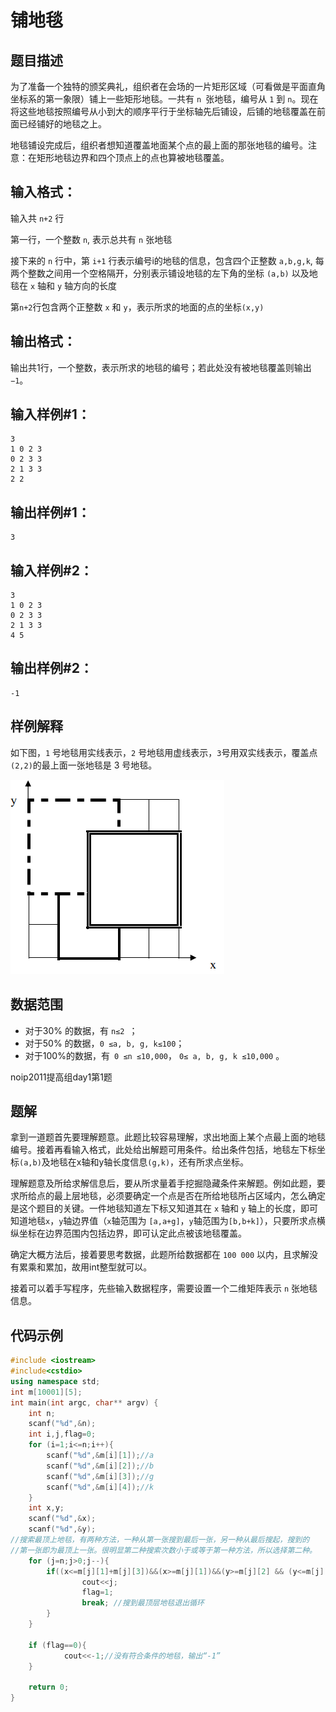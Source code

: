 # 铺地毯

## 题目描述

为了准备一个独特的颁奖典礼，组织者在会场的一片矩形区域（可看做是平面直角坐标系的第一象限）铺上一些矩形地毯。一共有 `n `张地毯，编号从 `1` 到 `n`。现在将这些地毯按照编号从小到大的顺序平行于坐标轴先后铺设，后铺的地毯覆盖在前面已经铺好的地毯之上。

地毯铺设完成后，组织者想知道覆盖地面某个点的最上面的那张地毯的编号。注意：在矩形地毯边界和四个顶点上的点也算被地毯覆盖。


## 输入格式：

输入共 `n+2` 行

第一行，一个整数 `n`, 表示总共有 `n` 张地毯

接下来的 `n` 行中，第 `i+1` 行表示编号i的地毯的信息，包含四个正整数 `a,b,g,k`, 每两个整数之间用一个空格隔开，分别表示铺设地毯的左下角的坐标 `(a,b)` 以及地毯在 `x` 轴和 `y` 轴方向的长度

第`n+2`行包含两个正整数 `x` 和 `y`，表示所求的地面的点的坐标`(x,y)`

## 输出格式：

输出共1行，一个整数，表示所求的地毯的编号；若此处没有被地毯覆盖则输出 `−1`。

## 输入样例#1： 

    3
    1 0 2 3
    0 2 3 3
    2 1 3 3
    2 2

## 输出样例#1： 

    3

## 输入样例#2： 

    3
    1 0 2 3
    0 2 3 3
    2 1 3 3
    4 5

## 输出样例#2：

    -1

## 样例解释

如下图，`1` 号地毯用实线表示，`2` 号地毯用虚线表示，`3`号用双实线表示，覆盖点`(2,2)`的最上面一张地毯是 3 号地毯。

![carpet](images/carpet.png)

## 数据范围

- 对于30% 的数据，有 `n≤2 `；
- 对于50% 的数据，`0 ≤a, b, g, k≤100`；
- 对于100%的数据，有` 0 ≤n ≤10,000`， `0≤ a, b, g, k ≤10,000` 。

noip2011提高组day1第1题

## 题解

拿到一道题首先要理解题意。此题比较容易理解，求出地面上某个点最上面的地毯编号。接着再看输入格式，此处给出解题可用条件。给出条件包括，地毯左下标坐标`(a,b)`及地毯在x轴和y轴长度信息`(g,k)`，还有所求点坐标。

理解题意及所给求解信息后，要从所求量着手挖掘隐藏条件来解题。例如此题，要求所给点的最上层地毯，必须要确定一个点是否在所给地毯所占区域内，怎么确定是这个题目的关键。一件地毯知道左下标又知道其在 `x` 轴和 `y` 轴上的长度，即可知道地毯`x`，`y`轴边界值（`x`轴范围为 `[a,a+g]`，`y`轴范围为`[b,b+k]`），只要所求点横纵坐标在边界范围内包括边界，即可认定此点被该地毯覆盖。

确定大概方法后，接着要思考数据，此题所给数据都在 `100 000` 以内，且求解没有累乘和累加，故用int整型就可以。

接着可以着手写程序，先些输入数据程序，需要设置一个二维矩阵表示 `n` 张地毯信息。

## 代码示例

```c++
#include <iostream>
#include<cstdio>
using namespace std;
int m[10001][5];
int main(int argc, char** argv) {
	int n;
	scanf("%d",&n);
	int i,j,flag=0;
	for (i=1;i<=n;i++){
		scanf("%d",&m[i][1]);//a
		scanf("%d",&m[i][2]);//b
		scanf("%d",&m[i][3]);//g
		scanf("%d",&m[i][4]);//k	
	}
	int x,y;
	scanf("%d",&x);
	scanf("%d",&y);
//搜索最顶上地毯，有两种方法，一种从第一张搜到最后一张，另一种从最后搜起，搜到的
//第一张即为最顶上一张。很明显第二种搜索次数小于或等于第一种方法，所以选择第二种。
	for (j=n;j>0;j--){
		if((x<=m[j][1]+m[j][3])&&(x>=m[j][1])&&(y>=m[j][2] && (y<=m[j][2]+m[j][4]))) {
				cout<<j;
				flag=1;
				break; //搜到最顶层地毯退出循环
		}
	}

	if (flag==0){
			cout<<-1;//没有符合条件的地毯，输出“-1”
	}

	return 0;
}
```